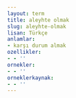 ```yaml
---
layout: term
title: aleyhte olmak
slug: aleyhte-olmak
lisan: Türkçe
anlamlar:
- karşı durum almak
ozellikler:
- - ''
ornekler:
- - ''
orneklerkaynak:
- - ''
---
```

